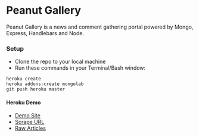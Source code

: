# Peanut Gallery
Peanut Gallery is a news and comment gathering portal powered by Mongo, Express, Handlebars and Node.


### Setup
* Clone the repo to your local machine
* Run these commands in your Terminal/Bash window:
```
heroku create
heroku addons:create mongolab
git push heroku master
```
#### Heroku Demo

* [Demo Site](https://arcane-citadel-12465.herokuapp.com/)
* [Scrape URL](https://arcane-citadel-12465.herokuapp.com/scrape)
* [Raw Articles](https://arcane-citadel-12465.herokuapp.com/articles)
